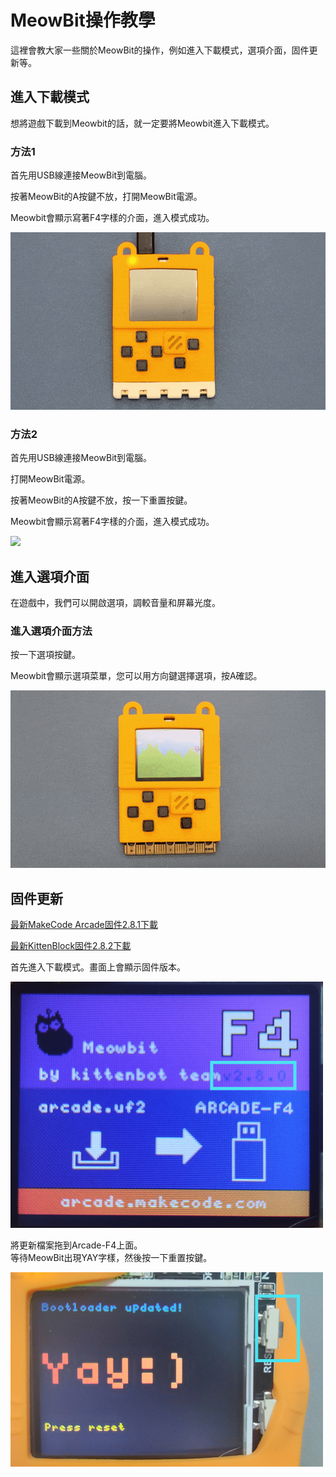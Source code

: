 # MeowBit操作教學

這裡會教大家一些關於MeowBit的操作，例如進入下載模式，選項介面，固件更新等。

## 進入下載模式

想將遊戲下載到Meowbit的話，就一定要將Meowbit進入下載模式。

### 方法1

首先用USB線連接MeowBit到電腦。

按著MeowBit的A按鍵不放，打開MeowBit電源。

Meowbit會顯示寫著F4字樣的介面，進入模式成功。

![](./images/f4_1.gif)

### 方法2

首先用USB線連接MeowBit到電腦。

打開MeowBit電源。

按著MeowBit的A按鍵不放，按一下重置按鍵。

Meowbit會顯示寫著F4字樣的介面，進入模式成功。

![](./images/f4_2.gif)

## 進入選項介面

在遊戲中，我們可以開啟選項，調較音量和屏幕光度。

### 進入選項介面方法

按一下選項按鍵。

Meowbit會顯示選項菜單，您可以用方向鍵選擇選項，按A確認。

![](./images/menu1.gif)

## 固件更新

[最新MakeCode Arcade固件2.8.1下載](http://bit.ly/MeowbitFW281forMakeCode)

[最新KittenBlock固件2.8.2下載](http://bit.ly/MeowbitFW282forKittenblock)

首先進入下載模式。畫面上會顯示固件版本。

![](./images/fw1.jpeg)

將更新檔案拖到Arcade-F4上面。  
等待MeowBit出現YAY字樣，然後按一下重置按鍵。  

![](./images/fw2.jpeg)

